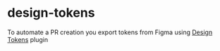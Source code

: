 # design-tokens

To automate a PR creation you export tokens from Figma using [Design Tokens](https://www.figma.com/community/plugin/888356646278934516/Design-Tokens) plugin
